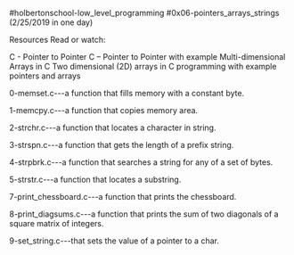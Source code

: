 #holbertonschool-low_level_programming
#0x06-pointers_arrays_strings (2/25/2019 in one day)

Resources
Read or watch:

C - Pointer to Pointer
C – Pointer to Pointer with example
Multi-dimensional Arrays in C
Two dimensional (2D) arrays in C programming with example
pointers and arrays

0-memset.c---a function that fills memory with a constant byte.

1-memcpy.c---a function that copies memory area.

2-strchr.c---a function that locates a character in string.

3-strspn.c---a function that gets the length of a prefix string.

4-strpbrk.c---a function that searches a string for any of a set of bytes.

5-strstr.c---a function that locates a substring.

7-print_chessboard.c---a function that prints the chessboard.

8-print_diagsums.c---a function that prints the sum of two diagonals of a square matrix of integers.

9-set_string.c---that sets the value of a pointer to a char.
